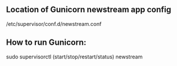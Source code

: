 ## Location of Gunicorn newstream app config
/etc/supervisor/conf.d/newstream.conf


## How to run Gunicorn:
sudo supervisorctl (start/stop/restart/status) newstream
